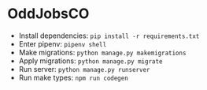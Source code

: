 # OddJobsCO

- Install dependencies: `pip install -r requirements.txt`
- Enter pipenv: `pipenv shell`
- Make migrations: `python manage.py makemigrations`
- Apply migrations: `python manage.py migrate`
- Run server: `python manage.py runserver`
- Run make types: `npm run codegen`
